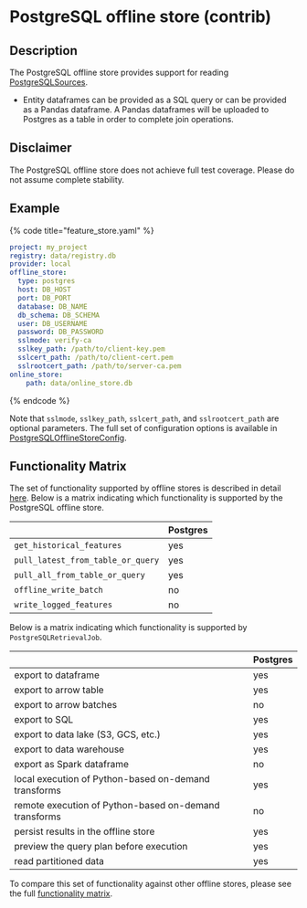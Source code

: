 # PostgreSQL offline store (contrib)

## Description

The PostgreSQL offline store provides support for reading [PostgreSQLSources](../data-sources/postgres.md).
* Entity dataframes can be provided as a SQL query or can be provided as a Pandas dataframe. A Pandas dataframes will be uploaded to Postgres as a table in order to complete join operations.

## Disclaimer

The PostgreSQL offline store does not achieve full test coverage.
Please do not assume complete stability.

## Example

{% code title="feature_store.yaml" %}
```yaml
project: my_project
registry: data/registry.db
provider: local
offline_store:
  type: postgres
  host: DB_HOST
  port: DB_PORT
  database: DB_NAME
  db_schema: DB_SCHEMA
  user: DB_USERNAME
  password: DB_PASSWORD
  sslmode: verify-ca
  sslkey_path: /path/to/client-key.pem
  sslcert_path: /path/to/client-cert.pem
  sslrootcert_path: /path/to/server-ca.pem
online_store:
    path: data/online_store.db
```
{% endcode %}

Note that `sslmode`, `sslkey_path`, `sslcert_path`, and `sslrootcert_path` are optional parameters.
The full set of configuration options is available in [PostgreSQLOfflineStoreConfig](https://rtd.feast.dev/en/master/#feast.infra.offline_stores.contrib.postgres_offline_store.postgres.PostgreSQLOfflineStoreConfig).

## Functionality Matrix

The set of functionality supported by offline stores is described in detail [here](overview.md#functionality).
Below is a matrix indicating which functionality is supported by the PostgreSQL offline store.

| | Postgres |
| :-------------------------------- | :-- |
| `get_historical_features`         | yes |
| `pull_latest_from_table_or_query` | yes |
| `pull_all_from_table_or_query`    | yes |
| `offline_write_batch`             | no  |
| `write_logged_features`           | no  |

Below is a matrix indicating which functionality is supported by `PostgreSQLRetrievalJob`.

| | Postgres |
| --------------------------------- | --- |
| export to dataframe                                   | yes |
| export to arrow table                                 | yes |
| export to arrow batches                               | no  |
| export to SQL                                         | yes |
| export to data lake (S3, GCS, etc.)                   | yes |
| export to data warehouse                              | yes |
| export as Spark dataframe                             | no  |
| local execution of Python-based on-demand transforms  | yes |
| remote execution of Python-based on-demand transforms | no  |
| persist results in the offline store                  | yes |
| preview the query plan before execution               | yes |
| read partitioned data                                 | yes |

To compare this set of functionality against other offline stores, please see the full [functionality matrix](overview.md#functionality-matrix).
